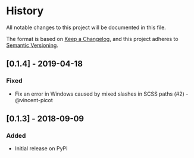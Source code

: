 # History

All notable changes to this project will be documented in this file.

The format is based on [Keep a Changelog](https://keepachangelog.com/en/1.0.0/),
and this project adheres to [Semantic Versioning](https://semver.org/spec/v2.0.0.html).

## [0.1.4] - 2019-04-18
### Fixed
- Fix an error in Windows caused by mixed slashes in SCSS paths (#2) - @vincent-picot

## [0.1.3] - 2018-09-09
### Added
- Initial release on PyPI
